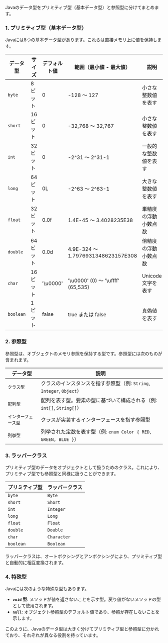 Javaのデータ型をプリミティブ型（基本データ型）と参照型に分けてまとめます。

### 1. **プリミティブ型（基本データ型）**
Javaには8つの基本データ型があります。これらは直接メモリ上に値を保持します。

| データ型    | サイズ  | デフォルト値  | 範囲（最小値 - 最大値）             | 説明                  |
|-------------|---------|---------------|------------------------------------|-----------------------|
| `byte`      | 8ビット | 0             | -128 ～ 127                        | 小さな整数値を表す      |
| `short`     | 16ビット| 0             | -32,768 ～ 32,767                  | 小さな整数値を表す      |
| `int`       | 32ビット| 0             | -2^31 ～ 2^31-1                    | 一般的な整数値を表す    |
| `long`      | 64ビット| 0L            | -2^63 ～ 2^63-1                    | 大きな整数値を表す      |
| `float`     | 32ビット| 0.0f          | 1.4E-45 ～ 3.4028235E38            | 単精度の浮動小数点数     |
| `double`    | 64ビット| 0.0d          | 4.9E-324 ～ 1.7976931348623157E308  | 倍精度の浮動小数点数     |
| `char`      | 16ビット| '\u0000'      | '\u0000' (0) ～ '\uffff' (65,535)  | Unicode 文字を表す       |
| `boolean`   | 1ビット | false         | true または false                 | 真偽値を表す            |

### 2. **参照型**
参照型は、オブジェクトのメモリ参照を保持する型です。参照型には次のものが含まれます。

| データ型     | 説明                                                                 |
|--------------|----------------------------------------------------------------------|
| `クラス型`   | クラスのインスタンスを指す参照型（例: `String`, `Integer`, `Object`） |
| `配列型`     | 配列を表す型。要素の型に基づいて構成される（例: `int[]`, `String[]`） |
| `インターフェース型` | クラスが実装するインターフェースを指す参照型                 |
| `列挙型`     | 列挙された定数を表す型（例: `enum Color { RED, GREEN, BLUE }`）        |

### 3. **ラッパークラス**
プリミティブ型のデータをオブジェクトとして扱うためのクラス。これにより、プリミティブ型でも参照型と同様に扱うことができます。

| プリミティブ型  | ラッパークラス    |
|----------------|-------------------|
| `byte`         | `Byte`            |
| `short`        | `Short`           |
| `int`          | `Integer`         |
| `long`         | `Long`            |
| `float`        | `Float`           |
| `double`       | `Double`          |
| `char`         | `Character`       |
| `boolean`      | `Boolean`         |

ラッパークラスは、オートボクシングとアンボクシングにより、プリミティブ型と自動的に相互変換されます。

### 4. **特殊型**
Javaには次のような特殊な型もあります。

- **`void` 型**: メソッドが値を返さないことを示す型。戻り値がないメソッドの型として使用されます。
- **`null`**: オブジェクト参照型のデフォルト値であり、参照が存在しないことを示します。

このように、Javaのデータ型は大きく分けてプリミティブ型と参照型に分かれており、それぞれが異なる役割を持っています。
